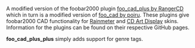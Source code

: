 A modified version of the foobar2000 plugin [foo_cad_plus by RangerCD](https://github.com/RangerCD/foo-cad-plus) which in turn is a modified version of [foo_cad by poiru](http://poiru.github.com/foo-cad). These plugins give foobar2000 CAD functionality for [Rainmeter](http://rainmeter.net/) and [CD Art Display](http://www.cdartdisplay.byethost8.com/) skins. Information for the plugins can be found on their respective GitHub pages.

**foo_cad_plus_plus** simply adds support for genre tags.
